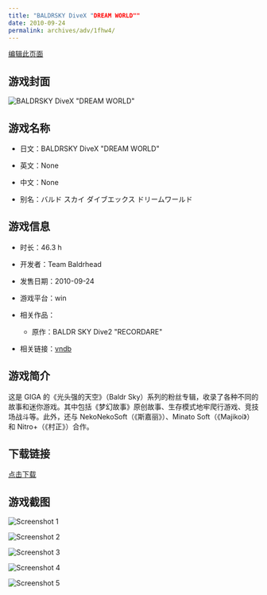 ```yaml
---
title: "BALDRSKY DiveX "DREAM WORLD""
date: 2010-09-24
permalink: archives/adv/1fhw4/
---
```

[编辑此页面](https://github.com/ACG-3/ADV3-source/blob/main/source/_posts/BALDRSKY%20DiveX%20DREAM%20WORLD.md)

## 游戏封面

![BALDRSKY DiveX "DREAM WORLD"](https://pan.timero.xyz/d/onedrive/img_lib_001/BALDRSKY%20DiveX%20DREAM%20WORLD_cover.avif)


## 游戏名称

- 日文：BALDRSKY DiveX "DREAM WORLD"
- 英文：None
- 中文：None

- 别名：バルド スカイ ダイブエックス ドリームワールド


## 游戏信息

- 时长：46.3 h
- 开发者：Team Baldrhead
- 发售日期：2010-09-24
- 游戏平台：win
- 相关作品：
   - 原作：BALDR SKY Dive2 "RECORDARE"

- 相关链接：[vndb](https://vndb.org/v3970)


## 游戏简介

这是 GIGA 的《光头强的天空》（Baldr Sky）系列的粉丝专辑，收录了各种不同的故事和迷你游戏。其中包括《梦幻故事》原创故事、生存模式地牢爬行游戏、竞技场战斗等。此外，还与 NekoNekoSoft（《斯嘉丽》）、Minato Soft（《Majikoi》）和 Nitro+（《村正》）合作。




## 下载链接

[点击下载](https://pan.timero.xyz/onedrive/adv_lib_001/BALDRSKY%20DiveX%20DREAM%20WORLD)


## 游戏截图


![Screenshot 1](https://pan.timero.xyz/d/onedrive/img_lib_001/BALDRSKY%20DiveX%20DREAM%20WORLD_Screenshot_1.avif)

![Screenshot 2](https://pan.timero.xyz/d/onedrive/img_lib_001/BALDRSKY%20DiveX%20DREAM%20WORLD_Screenshot_2.avif)

![Screenshot 3](https://pan.timero.xyz/d/onedrive/img_lib_001/BALDRSKY%20DiveX%20DREAM%20WORLD_Screenshot_3.avif)

![Screenshot 4](https://pan.timero.xyz/d/onedrive/img_lib_001/BALDRSKY%20DiveX%20DREAM%20WORLD_Screenshot_4.avif)

![Screenshot 5](https://pan.timero.xyz/d/onedrive/img_lib_001/BALDRSKY%20DiveX%20DREAM%20WORLD_Screenshot_5.avif)

